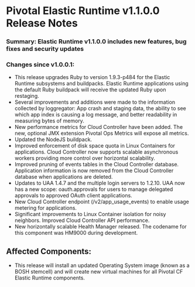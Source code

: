 # Pivotal Elastic Runtime v1.1.0.0 Release Notes

### Summary: Elastic Runtime v1.1.0.0 includes new features, bug fixes and security updates

### Changes since v1.0.0.1:

* This release upgrades Ruby to version 1.9.3-p484 for the Elastic Runtime subsystems and buildpacks.  Elastic Runtime applications using the default Ruby buildpack will receive the updated Ruby upon restaging.
* Several improvements and additions were made to the information collected by loggregator: App crash and staging data, the ability to see which app index is causing a log message, and better readability in measuring bytes of memory.
* New performance metrics for Cloud Controller have been added. The new, optional JMX extension Pivotal Ops Metrics will expose all metrics.  
* Updated the NodeJS buildpack.
* Improved enforcement of disk space quota in Linux Containers for applications.
Cloud Controller now supports scalable asynchronous workers providing more control over horizontal scalability. 
* Improved pruning of events tables in the Cloud Controller database.
Application information is now removed from the Cloud Controller database when applications are deleted.
* Updates to UAA 1.4.7 and the multiple login servers to 1.2.10. UAA now has a new scope: oauth.approvals for users to manage delegated approvals to approved OAuth client applications.
* New Cloud Controller endpoint (/v2/app_usage_events) to enable usage metering for applications. 
* Significant improvements to Linux Container isolation for noisy neighbors.
Improved Cloud Controller API performance.
* New horizontally scalable Health Manager released. The codename for this component was HM9000 during development.

## Affected Components:

* This release will install an updated Operating System image (known as a BOSH stemcell)  and will create new virtual machines for all Pivotal CF Elastic Runtime components.
